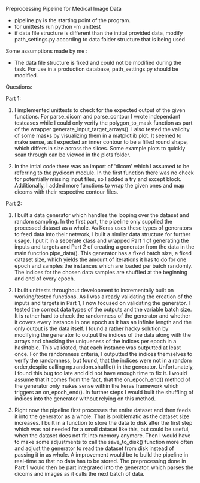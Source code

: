 Preprocessing Pipeline for Medical Image Data

- pipeline.py is the starting point of the program. 
- for unittests run python -m unittest 
- if data file structure is different than the intital provided data, modify path_settings.py according to data folder 
  structure that is being used

Some assumptions made by me :
 - The data file structure is fixed and could not be modified during the task. For use in a production database, 
  path_settings.py should be modified.

Questions:

Part 1:

1. I implemented unittests to check for the expected output of the given functions. For parse_dicom and parse_contour I wrote independant testcases while I could only verify the polygon_to_mask function as part of the wrapper generate_input_target_arrays(). I also tested the validity of some masks by visualizing them in a matplotlib plot. It seemed to make sense, as I expected an inner contour to be a filled round shape, which differs in size across the slices. Some example plots to quickly scan through can be viewed in the plots folder. 

2. In the intial code there was an import of 'dicom' which I assumed to be referring to the pydicom module. In the first function there was no check for potentially missing input files, so I added a try and except block. Additionally, I added more functions to wrap the given ones and map dicoms with their respective contour files. 


Part 2:

1. I built a data generator which handles the looping over the dataset and random sampling. In the first part, the pipeline only supplied the processed dataset as a whole.
As Keras uses these types of generators to feed data into their network, I built a similar data structure for further usage. I put it in a seperate class and wrapped Part 1 of generating the inputs and targets and Part 2 of creating a generator from the data in the main function pipe_data(). This generator has a fixed batch size, a fixed dataset size, which yields the amount of iterations it has to do for one epoch and samples the instances which are loaded per batch randomly. The indices for the chosen data samples are shuffled at the beginning and end of every epoch. 

2. I built unittests throughout development to incrementally built on working/tested functions. As I was already validating the creation of the inputs and targets in Part 1, I now focused on validating the generator. I tested the correct data types of the outputs and the variable batch size. It is rather hard to check the randomness of the generator and whether it covers every instance in one epoch as it has an infinite length and the only output is the data itself. I found a rather hacky solution by modifying the generator to output the indices of the data along with the arrays and checking the uniqueness of the indices per epoch in a hashtable. This validated, that each instance was outputted at least once. For the randomness criteria, I outputted the indices themselves to verify the randomness, but found, that the indices were not in a random order,despite calling np.random.shuffle() in the generator. Unfortunately, I found this bug too late and did not have enough time to fix it. I would assume that it comes from the fact, that the on_epoch_end() method of the generator only makes sense within the keras framework which triggers an on_epoch_end(). In further steps I would built the shuffling of indices into the generator without relying on this method.

3. Right now the pipeline first processes the entire dataset and then feeds it into the generator as a whole. That is problematic as the dataset size increases. I built in a function to store the data to disk after the first step which was not needed for a small dataset like this, but could be useful, when the dataset does not fit into memory anymore. Then I would have to make some adjustments to call the save_to_disk() function more often and adjust the generator to read the dataset from disk instead of passing it in as whole. A improvement would be to build the pipeline in real-time so that no data has to be stored. The preprocessing done in Part 1 would then be part integrated into the generator, which parses the dicoms and images as it calls the next batch of data. 